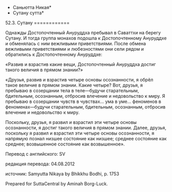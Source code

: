 * Саньютта Никая*
* Сутану сутта*

52\.3\. Сутану
\=\=\=\=\=\=\=\=\=\=\=\=

Однажды Достопочтенный Ануруддха пребывал в Саваттхи на берегу Сутану\. И тогда группа монахов подошла к Достопочтенному Ануруддхе и обменялась с ним вежливыми приветствиями\. После обмена вежливыми приветствиями и любезностями они сели рядом и обратились к Достопочтенному Ануруддхе:

«Развив и взрастив какие вещи, Достопочтенный Ануруддха достиг такого величия в прямом знании?»

«Друзья, развив и взрастив четыре основы осознанности, я обрёл такое величие в прямом знании\. Какие четыре? Вот, друзья, я пребываю в созерцании тела в теле—будучи старательным, бдительным, осознанным, отбросив влечение и недовольство к миру\. Я пребываю в созерцании чувств в чувствах… ума в уме… феноменов в феноменах—будучи старательным, бдительным, осознанным, отбросив влечение и недовольство к миру\.

Поскольку, друзья, я развил и взрастил эти четыре основы осознанности, я достиг такого величия в прямом знании\. Далее, друзья, поскольку я развил и взрастил эти четыре основы осознанности, я напрямую познал низшее состояние как низшее; среднее состояние как среднее; возвышенное состояние как возвышенное»\.

Перевод с английского: SV

редакция перевода: 04\.08\.2012

источник: Samyutta Nikaya by Bhikkhu Bodhi, p\. 1753

Prepared for SuttaCentral by Aminah Borg\-Luck\.